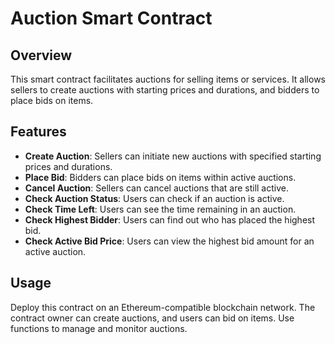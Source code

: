 # Auction Smart Contract

## Overview

This smart contract facilitates auctions for selling items or services. It allows sellers to create auctions with starting prices and durations, and bidders to place bids on items.

## Features

- **Create Auction**: Sellers can initiate new auctions with specified starting prices and durations.
- **Place Bid**: Bidders can place bids on items within active auctions.
- **Cancel Auction**: Sellers can cancel auctions that are still active.
- **Check Auction Status**: Users can check if an auction is active.
- **Check Time Left**: Users can see the time remaining in an auction.
- **Check Highest Bidder**: Users can find out who has placed the highest bid.
- **Check Active Bid Price**: Users can view the highest bid amount for an active auction.

## Usage

Deploy this contract on an Ethereum-compatible blockchain network. The contract owner can create auctions, and users can bid on items. Use functions to manage and monitor auctions.